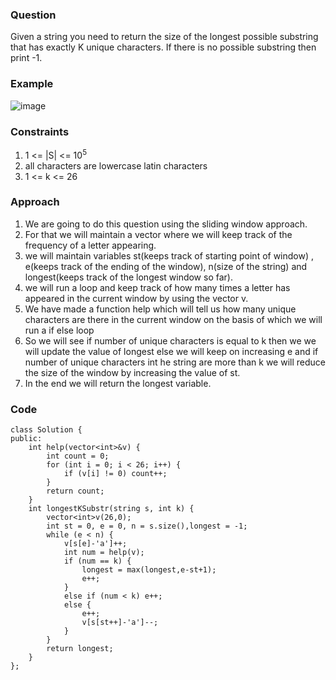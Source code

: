 **<h3>Question</h3>**

Given a string you need to return the size of the longest possible substring that has exactly K unique characters. If there is no possible substring then print -1.

**<h3>Example</h3>**

![image](https://github.com/harshy1718/DSA-Fellowship-Problems/assets/129788726/08309e11-cc58-4462-8b47-4518dd9e7f9b)

**<h3>Constraints</h3>**

1. 1 <= |S| <= 10<sup>5</sup>
2. all characters are lowercase latin characters
3. 1 <= k <= 26

**<h3>Approach</h3>**

1. We are going to do this question using the sliding window approach.
2. For that we will maintain a vector where we will keep track of the frequency of a letter appearing.
3. we will maintain variables st(keeps track of starting point of window) , e(keeps track of the ending of the window), n(size of the string) and longest(keeps track of the longest window so far).
4. we will run a loop and keep track of how many times a letter has appeared in the current window by using the vector v.
5. We have made a function help which will tell us how many unique characters are there in the current window on the basis of which we will run a if else loop
6. So we will see if number of unique characters is equal to k then we we will update the value of longest else we will keep on increasing e and if number of unique characters int he string are more than k we will reduce the size of the window by increasing the value of st.
7. In the end we will return the longest variable.

**<h3>Code</h3>**

```
class Solution {
public:
	int help(vector<int>&v) {
		int count = 0;
		for (int i = 0; i < 26; i++) {
			if (v[i] != 0) count++;
		}
		return count;
	}
	int longestKSubstr(string s, int k) {
		vector<int>v(26,0);
		int st = 0, e = 0, n = s.size(),longest = -1;
		while (e < n) {
			v[s[e]-'a']++;
			int num = help(v);
			if (num == k) {
				longest = max(longest,e-st+1);
				e++;
			}
			else if (num < k) e++;
			else {
				e++;
				v[s[st++]-'a']--;
			}
		}
		return longest;
	}
};
```
